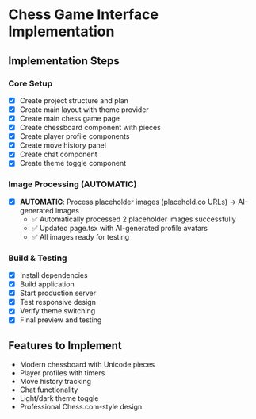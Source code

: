 # Chess Game Interface Implementation

## Implementation Steps

### Core Setup
- [x] Create project structure and plan
- [x] Create main layout with theme provider
- [x] Create main chess game page
- [x] Create chessboard component with pieces
- [x] Create player profile components
- [x] Create move history panel
- [x] Create chat component
- [x] Create theme toggle component

### Image Processing (AUTOMATIC)
- [x] **AUTOMATIC**: Process placeholder images (placehold.co URLs) → AI-generated images
  - ✅ Automatically processed 2 placeholder images successfully
  - ✅ Updated page.tsx with AI-generated profile avatars
  - ✅ All images ready for testing

### Build & Testing
- [x] Install dependencies
- [x] Build application
- [x] Start production server
- [x] Test responsive design
- [x] Verify theme switching
- [x] Final preview and testing

## Features to Implement
- Modern chessboard with Unicode pieces
- Player profiles with timers
- Move history tracking
- Chat functionality
- Light/dark theme toggle
- Professional Chess.com-style design